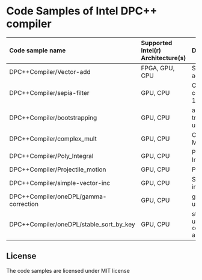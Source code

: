 # Code Samples of Intel DPC++ compiler

| Code sample name                          | Supported Intel(r) Architecture(s) | Description
|:---                                       |:---                                |:---
| DPC++Compiler/Vector-add                  | FPGA, GPU, CPU                     | Simple vector-add program
| DPC++Compiler/sepia-filter                | GPU, CPU                     | Color image conversion using 1D range
| DPC++Compiler/bootstrapping                | GPU, CPU                     | a simple data transfer program using DPC++
| DPC++Compiler/complex_mult                | GPU, CPU                     | Complex number Multiplication
| DPC++Compiler/Poly_Integral                | GPU, CPU                     | Polynomial Integral
| DPC++Compiler/Projectile_motion                | GPU, CPU                     | Projectile Motion
| DPC++Compiler/simple-vector-inc                | GPU, CPU                     | Simple vector increment
| DPC++Compiler/oneDPL/gamma-correction          | GPU, CPU                     | gamma correction using Parallel STL
| DPC++Compiler/oneDPL/stable_sort_by_key        | GPU, CPU                     | stable sort by key using `counting_iterator` and `zip_iterator`

## License  
The code samples are licensed under MIT license
